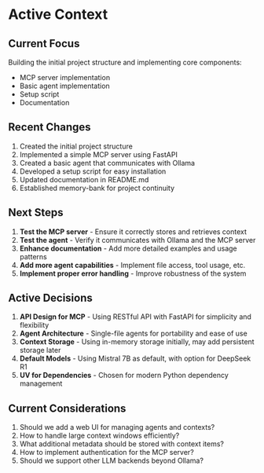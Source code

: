 # Active Context

## Current Focus

Building the initial project structure and implementing core components:
- MCP server implementation
- Basic agent implementation
- Setup script
- Documentation

## Recent Changes

1. Created the initial project structure
2. Implemented a simple MCP server using FastAPI
3. Created a basic agent that communicates with Ollama
4. Developed a setup script for easy installation
5. Updated documentation in README.md
6. Established memory-bank for project continuity

## Next Steps

1. **Test the MCP server** - Ensure it correctly stores and retrieves context
2. **Test the agent** - Verify it communicates with Ollama and the MCP server
3. **Enhance documentation** - Add more detailed examples and usage patterns
4. **Add more agent capabilities** - Implement file access, tool usage, etc.
5. **Implement proper error handling** - Improve robustness of the system

## Active Decisions

1. **API Design for MCP** - Using RESTful API with FastAPI for simplicity and flexibility
2. **Agent Architecture** - Single-file agents for portability and ease of use
3. **Context Storage** - Using in-memory storage initially, may add persistent storage later
4. **Default Models** - Using Mistral 7B as default, with option for DeepSeek R1
5. **UV for Dependencies** - Chosen for modern Python dependency management

## Current Considerations

1. Should we add a web UI for managing agents and contexts?
2. How to handle large context windows efficiently?
3. What additional metadata should be stored with context items?
4. How to implement authentication for the MCP server?
5. Should we support other LLM backends beyond Ollama? 